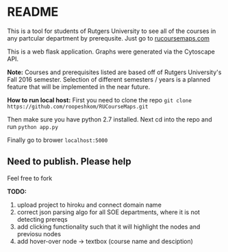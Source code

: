 README
=======
This is a tool for students of Rutgers University to see all of the courses in any partcular department by prerequsite.
Just go to [rucoursemaps.com](https://rucoursemaps.com)

This is a web flask application.
Graphs were generated via the Cytoscape API.

**Note:** Courses and prerequisites listed are based off of Rutgers University's Fall 2016 semester. Selection of different semesters / years is a planned feature that will be implemented in the near future.


**How to run local host:**
First you need to clone the repo
`git clone https://github.com/roopeshkom/RUCourseMaps.git`

Then make sure you have python 2.7 installed.
Next cd into the repo and run
`python app.py`

Finally go to brower
`localhost:5000`

**Need to publish. Please help**
--------------------------------
Feel free to fork

**TODO:**
  1. upload project to hiroku and connect domain name
  2. correct json parsing algo for all SOE departments, where it is not detecting prereqs
  3. add clicking functionality such that it will highlight the nodes and previosu nodes
  4. add hover-over node -> textbox (course name and desciption)
